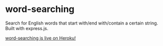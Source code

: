 # word-searching

Search for English words that start with/end with/contain a certain string. Built with express.js.

[word-searching is live on Heroku!](https://word-searching.herokuapp.com/)
